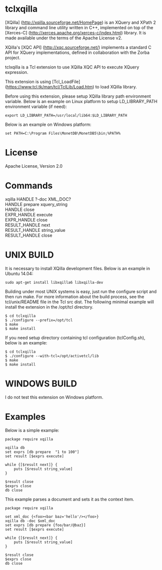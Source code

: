 tclxqilla
=====

[XQilla] (http://xqilla.sourceforge.net/HomePage) is an XQuery and XPath 2 library
and command line utility written in C++,
implemented on top of the [Xerces-C] (http://xerces.apache.org/xerces-c/index.html) library.
It is made available under the terms of the Apache License v2.

XQilla's [XQC API] (http://xqc.sourceforge.net/) implements a standard C API for XQuery implementations,
defined in collaboration with the Zorba project.

tclxqilla is a Tcl extension to use XQilla XQC API to execute XQuery expression.

This extension is using [Tcl_LoadFile] (https://www.tcl.tk/man/tcl/TclLib/Load.htm) to
load XQilla library.

Before using this extension, please setup XQilla library path environment variable.
Below is an example on Linux platform to setup LD_LIBRARY_PATH environment variable (if need):

    export LD_LIBRARY_PATH=/usr/local/lib64:$LD_LIBRARY_PATH

Below is an example on Windows platform:

    set PATH=C:\Program Files\MonetDB\MonetDB5\bin;%PATH%


License
=====

Apache License, Version 2.0


Commands
=====

xqilla HANDLE ?-doc XML_DOC?   
HANDLE prepare xquery_string  
HANDLE close  
EXPR_HANDLE execute  
EXPR_HANDLE close  
RESULT_HANDLE next  
RESULT_HANDLE string_value  
RESULT_HANDLE close


UNIX BUILD
=====

It is necessary to install XQilla development files.
Below is an example in Ubuntu 14.04:

    sudo apt-get install libxqilla6 libxqilla-dev

Building under most UNIX systems is easy, just run the configure script and
then run make. For more information about the build process, see the
tcl/unix/README file in the Tcl src dist. The following minimal example will
install the extension in the /opt/tcl directory.

    $ cd tclxqilla
    $ ./configure --prefix=/opt/tcl
    $ make
    $ make install

If you need setup directory containing tcl configuration (tclConfig.sh),
below is an example:

    $ cd tclxqilla
    $ ./configure --with-tcl=/opt/activetcl/lib
    $ make
    $ make install


WINDOWS BUILD
=====

I do not test this extension on Windows platform.


Examples
=====

Below is a simple example:

    package require xqilla

    xqilla db
    set exprs [db prepare  "1 to 100"]
    set result [$exprs execute]

    while {[$result next]} {
        puts [$result string_value]
    }

    $result close
    $exprs close
    db close

This example parses a document and sets it as the context item.

    package require xqilla

    set xml_doc {<foo><bar baz='hello'/></foo>}
    xqilla db -doc $xml_doc
    set exprs [db prepare {foo/bar/@baz}]
    set result [$exprs execute]

    while {[$result next]} {
        puts [$result string_value]
    }

    $result close
    $exprs close
    db close

